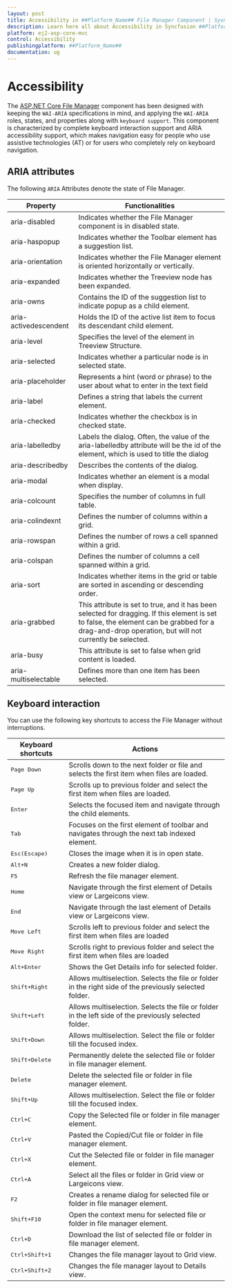 ```yaml
---
layout: post
title: Accessibility in ##Platform_Name## File Manager Component | Syuncfusion
description: Learn here all about Accessibility in Syncfusion ##Platform_Name## File Manager component of Syncfusion Essential JS 2 and more.
platform: ej2-asp-core-mvc
control: Accessibility
publishingplatform: ##Platform_Name##
documentation: ug
---
```



# Accessibility

The [ASP.NET Core File Manager](https://www.syncfusion.com/aspnet-core-ui-controls/file-manager) component has been designed with keeping the `WAI-ARIA` specifications in mind, and applying the `WAI-ARIA` roles, states, and properties along with `keyboard support`. This component is characterized by complete keyboard interaction support and ARIA accessibility support, which makes navigation easy for people who use assistive technologies (AT) or for users who completely rely on keyboard navigation.

## ARIA attributes

The following `ARIA` Attributes denote the state of File Manager.

| **Property** | **Functionalities** |
| --- | --- |
| aria-disabled | Indicates whether the File Manager component is in disabled state.|
| aria-haspopup | Indicates whether the Toolbar element has a suggestion list. |
| aria-orientation | Indicates whether the File Manager element is oriented horizontally or vertically. |
| aria-expanded | Indicates whether the Treeview node has been expanded. |
| aria-owns | Contains the ID of the suggestion list to indicate popup as a child element. |
| aria-activedescendent | Holds the ID of the active list item to focus its descendant child element. |
| aria-level | Specifies the level of the element in Treeview Structure. |
| aria-selected | Indicates whether a particular node is in selected state. |
| aria-placeholder | Represents a hint (word or phrase) to the user about what to enter in the text field |
| aria-label |  Defines a string that labels the current element. |
| aria-checked | Indicates whether the checkbox is in checked state. |
| aria-labelledby | Labels the dialog. Often, the value of the aria-labelledby attribute will be the id of the element, which is used to title the dialog |
| aria-describedby | Describes the contents of the dialog. |
| aria-modal | Indicates whether an element is a modal when display. |
| aria-colcount | Specifies the number of columns in full table. |
| aria-colindexnt | Defines the number of columns within a grid. |
| aria-rowspan | Defines the number of rows a cell spanned within a grid. |
| aria-colspan | Defines the number of columns a cell spanned within a grid. |
| aria-sort | Indicates whether items in the grid or table are sorted in ascending or descending order. |
| aria-grabbed | This attribute is set to true, and it has been selected for dragging. If this element is set to false, the element can be grabbed for a drag-and-drop operation, but will not currently be selected. |
| aria-busy | This attribute is set to false when grid content is loaded. |
| aria-multiselectable | Defines more than one item has been selected. |

## Keyboard interaction

You can use the following key shortcuts to access the File Manager without interruptions.

| **Keyboard shortcuts** | **Actions** |
| --- | --- |
| <kbd>Page Down</kbd> | Scrolls down to the next folder or file and selects the first item when files are loaded. |
| <kbd>Page Up</kbd> | Scrolls up to previous folder and select the first item when files are loaded. |
| <kbd>Enter</kbd> | Selects the focused item and navigate through the child elements. |
| <kbd>Tab</kbd> | Focuses on the first element of toolbar and navigates through the next tab indexed element. |
| <kbd>Esc(Escape)</kbd> | Closes the image when it is in open state. |
| <kbd>Alt+N</kbd> | Creates a new folder dialog.|
| <kbd>F5</kbd> | Refresh the file manager element. |
| <kbd>Home</kbd> | Navigate through the first element of Details view or Largeicons view. |
| <kbd>End</kbd> | Navigate through the last element of Details view or Largeicons view. |
| <kbd>Move Left</kbd> | Scrolls left to previous folder and select the first item when files are loaded |
| <kbd>Move Right</kbd> | Scrolls right to previous folder and select the first item when files are loaded |
| <kbd>Alt+Enter</kbd> | Shows the Get Details info for selected folder. |
| <kbd>Shift+Right</kbd> | Allows multiselection. Selects the file or folder in the right side of the previously selected folder. |
| <kbd>Shift+Left</kbd> | Allows multiselection. Selects the file or folder in the left side of the previously selected folder. |
| <kbd>Shift+Down</kbd> | Allows multiselection. Select the file or folder till the focused index. |
| <kbd>Shift+Delete</kbd> | Permanently delete the selected file or folder in file manager element. |
| <kbd>Delete</kbd> | Delete the selected file or folder in file manager element. |
| <kbd>Shift+Up</kbd> | Allows multiselection. Select the file or folder till the focused index. |
| <kbd>Ctrl+C</kbd> | Copy the Selected file or folder in file manager element. |
| <kbd>Ctrl+V</kbd> | Pasted the Copied/Cut file or folder in file manager element. |
| <kbd>Ctrl+X</kbd> | Cut the Selected file or folder in file manager element. |
| <kbd>Ctrl+A</kbd> | Select all the files or folder in Grid view or Largeicons view. |
| <kbd>F2</kbd> | Creates a rename dialog for selected file or folder in file manager element. |
| <kbd>Shift+F10</kbd> | Open the context menu for selected file or folder in file manager element. |
| <kbd>Ctrl+D</kbd> | Download the list of selected file or folder in file manager element. |
| <kbd>Ctrl+Shift+1</kbd> | Changes the file manager layout to Grid view. |
| <kbd>Ctrl+Shift+2</kbd> | Changes the file manager layout to Details view. |